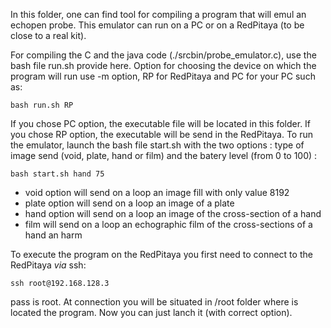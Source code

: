 In this folder, one can find tool for compiling a program that will emul an echopen probe. This emulator can run on a PC or on a RedPitaya (to be close to a real kit).

For compiling the C and the java code (./srcbin/probe_emulator.c), use the bash file run.sh provide here. Option for choosing the device on which the program will run use -m option, RP for RedPitaya and PC for your PC such as:

	bash run.sh RP

If you chose PC option, the executable file will be located in this folder. If you chose RP option, the executable will be send in the RedPitaya. To run the emulator, launch the bash file start.sh with the two options : type of image send (void, plate, hand or film) and the batery level (from 0 to 100) :

	bash start.sh hand 75

* void option will send on a loop an image fill with only value 8192
* plate option will send on a loop an image of a plate
* hand option will send on a loop an image of the cross-section of a hand
* film will send on a loop an echographic film of the cross-sections of a hand an harm

To execute the program on the RedPitaya you first need to connect to the RedPitaya *via* ssh:

	ssh root@192.168.128.3

pass is root. At connection you will be situated in /root folder where is located the program. Now you can just lanch it (with correct option).

